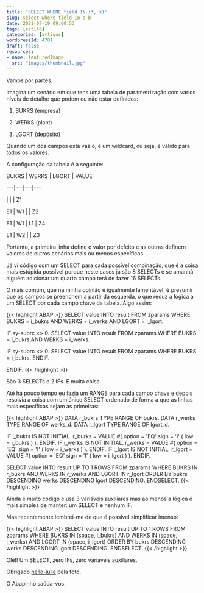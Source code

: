 ```yaml
---
title: 'SELECT WHERE field IN (*, x)'
slug: select-where-field-in-a-b
date: 2021-07-19 09:00:53
tags: [estilo]
categories: [artigos]
wordpressId: 4701
draft: false
resources:
- name: featuredImage
  src: "images/thumbnail.jpg"
---
```

Vamos por partes.

Imagina um cenário em que tens uma tabela de parametrização com vários níveis de detalhe que podem ou não estar definidos:

  1. BUKRS (empresa)

  2. WERKS (plant)

  3. LGORT (depósito)

Quando um dos campos está vazio, é um wildcard, ou seja, é válido para todos os valores.

<!--more-->

A configuração da tabela é a seguinte:

BUKRS
| WERKS
| LGORT
| VALUE

---|---|---|---

|
|
| Z1

E1
| W1
|
| Z2

E1
| W1
| L1
| Z4

E1
| W2
|
| Z3

Portanto, a primeira linha define o valor por defeito e as outras definem valores de outros cenários mais ou menos específicos.

Já vi código com um SELECT para cada possível combinação, que é a coisa mais estúpida possível porque neste casos já são 8 SELECTs e se amanhã alguém adicionar um quarto campo terá de fazer 16 SELECTs.

O mais comum, que na minha opinião é igualmente lamentável, é presumir que os campos se preenchem a partir da esquerda, o que reduz a lógica a um SELECT por cada campo chave da tabela. Algo assim:

{{< highlight ABAP >}}
SELECT value INTO result
FROM zparams
WHERE BUKRS = i_bukrs
  AND WERKS = i_werks
  AND LGORT = i_lgort.

IF sy-subrc <> 0.
  SELECT value INTO result
  FROM zparams
  WHERE BUKRS = i_bukrs
    AND WERKS = i_werks.

  IF sy-subrc <> 0.
    SELECT value INTO result
    FROM zparams
    WHERE BUKRS = i_bukrs.
  ENDIF.

ENDIF.
{{< /highlight >}}

São 3 SELECTs e 2 IFs. É muita coisa.

Até há pouco tempo eu fazia um RANGE para cada campo chave e depois resolvia a coisa com um único SELECT ordenado de forma a que as linhas mais específicas sejam as primeiras:


{{< highlight ABAP >}}
DATA r_bukrs TYPE RANGE OF bukrs.
DATA r_werks TYPE RANGE OF werks_d.
DATA r_lgort TYPE RANGE OF lgort_d.

IF i_bukrs IS NOT INITIAL.
  r_burks = VALUE #( option = 'EQ' sign = 'I' ( low = i_bukrs ) ).
ENDIF.
IF i_werks IS NOT INITIAL.
  r_werks = VALUE #( option = 'EQ' sign = 'I' ( low = i_werks ) ).
ENDIF.
IF i_lgort IS NOT INITIAL.
  r_lgort = VALUE #( option = 'EQ' sign = 'I' ( low = i_lgort ) ).
ENDIF.

SELECT value INTO result
UP TO 1 ROWS
FROM zparams
WHERE BUKRS IN r_bukrs
  AND WERKS IN r_werks
  AND LGORT IN r_lgort
ORDER BY bukrs DESCENDING werks DESCENDING lgort DESCENDING.
ENDSELECT.
{{< /highlight >}}

Ainda é muito código e usa 3 variáveis auxiliares mas ao menos a lógica é mais simples de manter: um SELECT e nenhum IF.

Mas recentemente lembrei-me de que é possível simplificar imenso:


{{< highlight ABAP >}}
SELECT value INTO result
UP TO 1 ROWS
FROM zparams
WHERE BUKRS IN (space, i_bukrs)
  AND WERKS IN (space, i_werks)
  AND LGORT IN (space, i_lgort)
ORDER BY bukrs DESCENDING werks DESCENDING lgort DESCENDING.
ENDSELECT.
{{< /highlight >}}

Olé!! Um SELECT, zero IFs, zero variáveis auxiliares.

Obrigado [hello-julie][1] pela foto.

O Abapinho saúda-vos.

   [1]: https://visualhunt.co/a6/9d50a0f7
